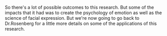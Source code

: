 So there's a lot of possible outcomes to this research. But some of the impacts
that it had was to create the psychology of emotion as well as the science of
facial expression. But we're now going to go back to Dr.Rosenberg for a little
more details on some of the applications of this research.
